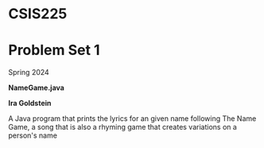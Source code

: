 # CSIS225
# Problem Set 1
Spring 2024

**NameGame.java**

**Ira Goldstein**

A Java program that prints the lyrics for an given name following The Name Game,
a song that is also a rhyming game that creates variations on a person's name